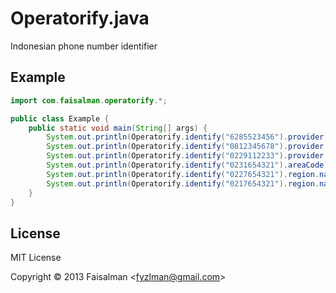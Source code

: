 # Operatorify.java

Indonesian phone number identifier

## Example

```java
import com.faisalman.operatorify.*;

public class Example {
    public static void main(String[] args) {
        System.out.println(Operatorify.identify("6285523456").provider.name());  // Indosat
        System.out.println(Operatorify.identify("0812345678").provider.name());  // Telkomsel
        System.out.println(Operatorify.identify("0229112233").provider.name());  // Esia
        System.out.println(Operatorify.identify("0231654321").areaCode);         // 0231
        System.out.println(Operatorify.identify("0227654321").region.name());    // Bandung
        System.out.println(Operatorify.identify("0217654321").region.name());    // Jakarta
    }
}
```

## License

MIT License

Copyright © 2013 Faisalman <<fyzlman@gmail.com>>
